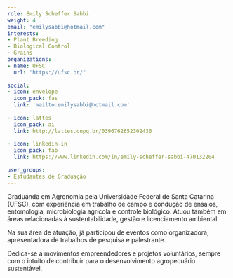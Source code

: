 ```yaml
---
role: Emily Scheffer Sabbi
weight: 4
email: "emilysabbi@hotmail.com"
interests:
- Plant Breeding
- Biological Control 
- Grains
organizations:
- name: UFSC
  url: "https://ufsc.br/"
  
social:
- icon: envelope
  icon_pack: fas
  link: 'mailto:emilysabbi@hotmail.com'
  
- icon: lattes
  icon_pack: ai
  link: http://lattes.cnpq.br/0396762652302430
    
- icon: linkedin-in
  icon_pack: fab
  link: https://www.linkedin.com/in/emily-scheffer-sabbi-470132204
  
user_groups:
- Estudantes de Graduação
---
```


Graduanda em Agronomia pela Universidade Federal de Santa Catarina (UFSC), com experiência em trabalho de campo e condução de ensaios, entomologia, microbiologia agrícola e controle biológico. Atuou também em áreas relacionadas à sustentabilidade, gestão e licenciamento ambiental. 

Na sua área de atuação, já participou de eventos como organizadora, apresentadora de trabalhos de pesquisa e palestrante.

Dedica-se a movimentos empreendedores e projetos voluntários, sempre com o intuito de contribuir para o desenvolvimento agropecuário sustentável.
